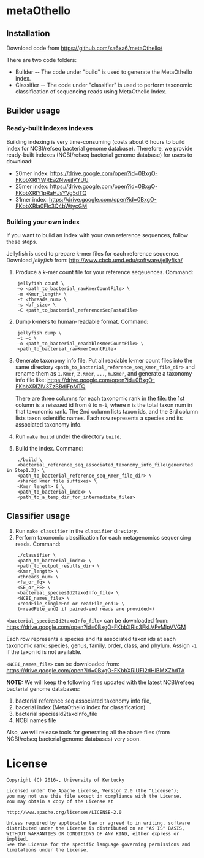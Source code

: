 # metaOthello
## Installation

Download code from https://github.com/xa6xa6/metaOthello/

There are two code folders:

* Builder -- The code under "build" is used to generate the MetaOthello index.
* Classifier -- The code under "classifier" is used to perform taxonomic classification of sequencing reads using MetaOthello Index.

## Builder usage
  
### Ready-built indexes indexes 
Building indexing is very time-consuming (costs about 6 hours to build index for NCBI/refseq bacterial genome database).
Therefore, we provide ready-built indexes (NCBI/refseq bacterial genome database) for users to download:

* 20mer index: https://drive.google.com/open?id=0BxgO-FKbbXRIYWREa2NwejlVYUU
* 25mer index: https://drive.google.com/open?id=0BxgO-FKbbXRIY1pRaHJsYVg5dTQ
* 31mer index: https://drive.google.com/open?id=0BxgO-FKbbXRIa0Flc3Q4bWtycGM

### Building your own index
If you want to build an index with your own reference sequences, follow these steps. 

Jellyfish is used to prepare k-mer files for each reference sequence. Download *jellyfish* from: http://www.cbcb.umd.edu/software/jellyfish/
1. Produce a k-mer count file for your reference seqeuences. Command: 
```
    jellyfish count \
    –o <path_to_bacterial_rawKmerCountFile> \
    -m <Kmer_length> \
    -t <threads_num> \
    -s <bf_size> \
    -C <path_to_bacterial_referenceSeqFastaFile>
```
2. Dump k-mers to human-readable format. Command:
```
    jellyfish dump \
    –t –c \
    –o <path_to_bacterial_readableKmerCountFile> \
    <path_to_bacterial_rawKmerCountFile>
```
3. Generate taxonomy info file.
    Put all readable k-mer count files into the same directory 
    `<path_to_bacterial_reference_seq_Kmer_file_dir>`
    and rename them as `1.Kmer`, `2.Kmer`, `...`, `m.Kmer`, 
    and generate a taxonomy info file like: 
    https://drive.google.com/open?id=0BxgO-FKbbXRIZlV3ZzBBdlFpMTQ
    
    There are three columns for each taxonomic rank in the file: 
    the 1st column is a reissued id from `0` to `m-1`, 
    where `m` is the total taxon num in that taxonomic rank. 
    The 2nd column lists taxon ids, and the 3rd column lists taxon scientific names. 
    Each row represents a species and its associated taxonomy info.

4. Run `make build` under the directory `build`.

5. Build the index. Command:
```
    ./build \
    <bacterial_reference_seq_associated_taxonomy_info_file(generated in Step1.3)> \
    <path_to_bacterial_reference_seq_Kmer_file_dir> \
    <shared kmer file suffixes> \
    <Kmer_length> 6 \
    <path_to_bacterial_index> \
    <path_to_a_temp_dir_for_intermediate_files>
```

## Classifier usage

1. Run `make classifier` in the `classifier` directory. 
2. Perform taxonomic classification for each metagenomics sequencing reads. Command:
```
    ./classifier \
    <path_to_bacterial_index> \
    <path_to_output_results_dir> \
    <Kmer_length> \
    <threads_num> \
    <fa_or_fq> \
    <SE_or_PE> \
    <bacterial_speciesId2taxoInfo_file> \ 
    <NCBI_names_file> \
    <readFile_singleEnd or readFile_end1> \
    (<readFile_end2 if paired-end reads are provided>)
```

  `<bacterial_speciesId2taxoInfo_file>` can be downloaded from: 
  https://drive.google.com/open?id=0BxgO-FKbbXRIc3FkLVFvMlpVVGM    
    
  Each row represents a species and its associated taxon ids at each taxonomic rank:
  species, genus, family, order, class, and phylum. Assign `-1` if the taxon id is not available.

  `<NCBI_names_file>` can be downloaded from: 
  https://drive.google.com/open?id=0BxgO-FKbbXRIUFI2dHlBMXZhdTA

  **NOTE:** We will keep the following files updated with the latest NCBI/refseq bacterial genome databases:

 1. bacterial reference seq associated taxonomy info file,
 2. bacerial index (MetaOthello index for classification)
 3. bacterial speciesId2taxoInfo_file
 4. NCBI names file

  Also, we will release tools for generating all the above files (from NCBI/refseq bacterial genome databases) very soon.

# License

    Copyright (C) 2016-, University of Kentucky
    
    Licensed under the Apache License, Version 2.0 (the "License");
    you may not use this file except in compliance with the License.
    You may obtain a copy of the License at
    
    http://www.apache.org/licenses/LICENSE-2.0
    
    Unless required by applicable law or agreed to in writing, software
    distributed under the License is distributed on an "AS IS" BASIS,
    WITHOUT WARRANTIES OR CONDITIONS OF ANY KIND, either express or implied.
    See the License for the specific language governing permissions and
    limitations under the License.

